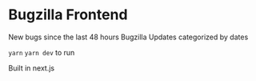 # Bugzilla Frontend

New bugs since the last 48 hours
Bugzilla Updates categorized by dates

`yarn`
`yarn dev` to run

Built in next.js
